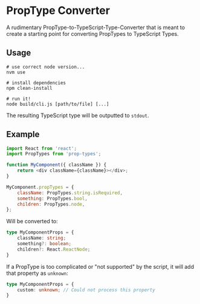 # PropType Converter

A rudimentary PropType-to-TypeScript-Type-Converter that is meant to create a starting point for converting PropTypes to TypeScript Types.

## Usage

```
# use correct node version...
nvm use

# install dependencies
npm clean-install

# run it!
node build/cli.js [path/to/file] [...]
```

The resulting TypeScript type will be outputted to `stdout`.

## Example

```JavaScript
import React from 'react';
import PropTypes from 'prop-types';

function MyComponent({ className }) {
	return <div className={className}></div>;
}

MyComponent.propTypes = {
	className: PropTypes.string.isRequired,
	something: PropTypes.bool,
	children: PropTypes.node,
};
```

Will be converted to:

```TypeScript
type MyComponentProps = {
	className: string;
	something?: boolean;
	children?: React.ReactNode;
}
```

If a PropType is too complicated or "not supported" by the script, it will add that property as `unknown`:

```TypeScript
type MyComponentProps = {
	custom: unknown; // Could not process this property
}
```

